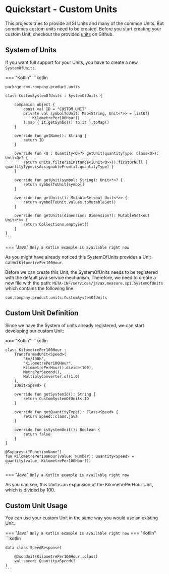 # Quickstart - Custom Units

This projects tries to provide all SI Units and many of the common Units.
But sometimes custom units need to be created.
Before you start creating your custom Unit, 
checkout the provided
[units](https://github.com/raynigon/unit-api/tree/master/unit-api-core/src/main/java/com/raynigon/unit_api/core/units)
on Github.

## System of Units
If you want full support for your Units, you have to create a new `SystemOfUnits`.

=== "Kotlin"
    ```kotlin

    package com.company.product.units

    class CustomSystemOfUnits : SystemOfUnits {
    
        companion object {
            const val ID = "CUSTOM_UNIT"
            private val symbolToUnit: Map<String, Unit<*>> = listOf(
                KilometrePer100Hour()
            ).map { it.getSymbol() to it }.toMap()
        }
    
        override fun getName(): String {
            return ID
        }
    
        override fun <Q : Quantity<Q>?> getUnit(quantityType: Class<Q>): Unit<Q>? {
            return units.filterIsInstance<IUnit<Q>>().firstOrNull { quantityType.isAssignableFrom(it.quantityType) }
        }
    
        override fun getUnit(symbol: String): Unit<*>? {
            return symbolToUnit[symbol]
        }
    
        override fun getUnits(): MutableSet<out Unit<*>> {
            return symbolToUnit.values.toMutableSet()
        }
    
        override fun getUnits(dimension: Dimension?): MutableSet<out Unit<*>> {
            return Collections.emptySet()
        }
    }
    ```
=== "Java"
    `Only a Kotlin example is available right now`

As you might have already noticed this SystemOfUnits provides 
a Unit called `KilometrePer100Hour`.

Before we can create this Unit, the SystemOfUnits needs to be registered with the default java service mechanism.
Therefore, we need to create a new file with the path: `META-INF/services/javax.measure.spi.SystemOfUnits` 
which contains the following line:
```plain
com.company.product.units.CustomSystemOfUnits
```

## Custom Unit Definition

Since we have the System of units already registered, we can start developing our custom Unit:

=== "Kotlin"
    ```kotlin
    
    class KilometrePer100Hour :
        TransformedUnit<Speed>(
            "km/100h",
            "KilometrePer100Hour",
            KilometrePerHour().divide(100),
            MetrePerSecond(),
            MultiplyConverter.of(1.0)
        ),
        IUnit<Speed> {

        override fun getSystemId(): String {
            return CustomSystemOfUnits.ID
        }
    
        override fun getQuantityType(): Class<Speed> {
            return Speed::class.java
        }
    
        override fun isSystemUnit(): Boolean {
            return false
        }
    }
    
    @Suppress("FunctionName")
    fun KilometrePer100Hour(value: Number): Quantity<Speed> = quantity(value, KilometrePer100Hour())
    ```
=== "Java"
    `Only a Kotlin example is available right now`

As you can see, this Unit is an expansion of the KilometrePerHour Unit, which is divided by 100.

## Custom Unit Usage

You can use your custom Unit in the same way you would use an existing Unit.

=== "Java"
    `Only a Kotlin example is available right now`
=== "Kotlin"
    ```kotlin

    data class SpeedResponse(
    
        @JsonUnit(KilometrePer100Hour::class)
        val speed: Quantity<Speed>?
    )
    ```